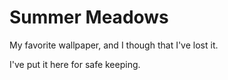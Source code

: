 # Summer Meadows

My favorite wallpaper, and I though that I've lost it.

I've put it here for safe keeping.
